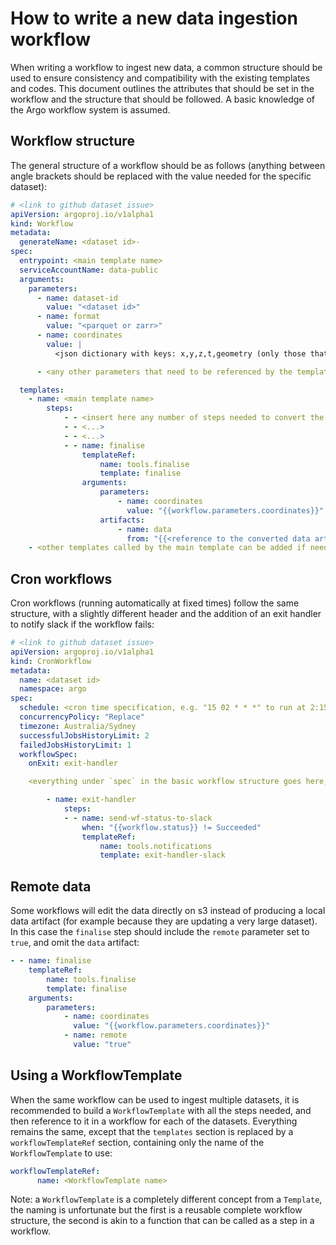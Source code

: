 # How to write a new data ingestion workflow

When writing a workflow to ingest new data, a common structure should be used to ensure consistency and compatibility with the existing templates and codes. This document outlines the attributes that should be set in the workflow and the structure that should be followed. A basic knowledge of the Argo workflow system is assumed.

## Workflow structure

The general structure of a workflow should be as follows (anything between angle brackets should be replaced with the value needed for the specific dataset):

```yaml
# <link to github dataset issue>
apiVersion: argoproj.io/v1alpha1
kind: Workflow
metadata:
  generateName: <dataset id>-
spec:
  entrypoint: <main template name>
  serviceAccountName: data-public
  arguments:
    parameters:
      - name: dataset-id
        value: "<dataset id>"
      - name: format
        value: "<parquet or zarr>"
      - name: coordinates
        value: |
          <json dictionary with keys: x,y,z,t,geometry (only those that are present in the dataset) and as values the names of the columns/variables in the dataset that correspond to those coordinates.>

      - <any other parameters that need to be referenced by the templates>

  templates:
    - name: <main template name>
        steps:
            - - <insert here any number of steps needed to convert the data>
            - - <...>
            - - <...>
            - - name: finalise
                templateRef:
                    name: tools.finalise
                    template: finalise
                arguments:
                    parameters:
                        - name: coordinates
                          value: "{{workflow.parameters.coordinates}}"
                    artifacts:
                        - name: data
                          from: "{{<reference to the converted data artifact, e.g. steps.convert.outputs.artifacts.output>}}"
    - <other templates called by the main template can be added if needed>
```

## Cron workflows

Cron workflows (running automatically at fixed times) follow the same structure, with a slightly different header and the addition of an exit handler to notify slack if the workflow fails:

```yaml
# <link to github dataset issue>
apiVersion: argoproj.io/v1alpha1
kind: CronWorkflow
metadata:
  name: <dataset id>
  namespace: argo
spec:
  schedule: <cron time specification, e.g. "15 02 * * *" to run at 2:15AM every day>
  concurrencyPolicy: "Replace"
  timezone: Australia/Sydney
  successfulJobsHistoryLimit: 2
  failedJobsHistoryLimit: 1
  workflowSpec:
    onExit: exit-handler

    <everything under `spec` in the basic workflow structure goes here, the following template is added to the `templates` section>

        - name: exit-handler
            steps:
            - - name: send-wf-status-to-slack
                when: "{{workflow.status}} != Succeeded"
                templateRef:
                    name: tools.notifications
                    template: exit-handler-slack
```

## Remote data

Some workflows will edit the data directly on s3 instead of producing a local data artifact (for example because they are updating a very large dataset).
In this case the `finalise` step should include the `remote` parameter set to `true`, and omit the `data` artifact:

```yaml
- - name: finalise
    templateRef:
        name: tools.finalise
        template: finalise
    arguments:
        parameters:
            - name: coordinates
              value: "{{workflow.parameters.coordinates}}"
            - name: remote
              value: "true"
```

## Using a WorkflowTemplate

When the same workflow can be used to ingest multiple datasets, it is recommended to build a `WorkflowTemplate` with all the steps needed, and then reference to it in a workflow for each of the datasets. Everything remains the same, except that the `templates` section is replaced by a `workflowTemplateRef` section, containing only the name of the `WorkflowTemplate` to use:

```yaml
workflowTemplateRef:
      name: <WorkflowTemplate name>
```

Note: a `WorkflowTemplate` is a completely different concept from a `Template`, the naming is unfortunate but the first is a reusable complete workflow structure, the second is akin to a function that can be called as a step in a workflow.
